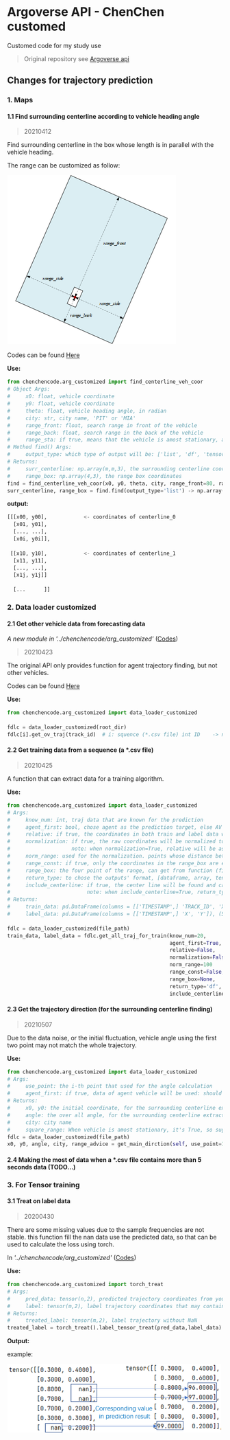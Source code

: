 # Argoverse API - ChenChen customed

Customed code for my study use
> Original repository see [Argoverse api](https://github.com/argoai/argoverse-api)

## Changes for trajectory prediction

### 1. Maps

#### 1.1 Find surrounding centerline according to vehicle heading angle

> 20210412

Find surrounding centerline in the box whose length is in parallel with the vehicle heading.

The range can be customized as follow:

![](images/find_centerline.png)

Codes can be found [Here](chenchencode/arg_customized.py)

**Use:**

``` python
from chenchencode.arg_customized import find_centerline_veh_coor
# Object Args:
#     x0: float, vehicle coordinate
#     y0: float, vehicle coordinate
#     theta: float, vehicle heading angle, in radian
#     city: str, city name, 'PIT' or 'MIA'
#     range_front: float, search range in front of the vehicle
#     range_back: float, search range in the back of the vehicle
#     range_sta: if true, means that the vehicle is amost stationary, all the range value will be set to 20
# Method find() Args:
#     output_type: which type of output will be: ['list', 'df', 'tensor']
# Returns:
#     surr_centerline: np.array(m,m,3), the surrounding centerline coordinates
#     range_box: np.array(4,3), the range box coordinates
find = find_centerline_veh_coor(x0, y0, theta, city, range_front=80, range_back=20, range_side=30, range_sta=False)
surr_centerline, range_box = find.find(output_type='list') -> np.array(n,m,3), np.array(4,2)
```

**output:**

``` python
[[[x00, y00],            <- coordinates of centerline_0
  [x01, y01],
  [..., ...],
  [x0i, y0i]],
  
 [[x10, y10],            <- coordinates of centerline_1
  [x11, y11],
  [..., ...],
  [x1j, y1j]]
  
  [...      ]]
```

### 2. Data loader customized

#### 2.1 Get other vehicle data from forecasting data

*A new module in '../chenchencode/arg_customized'* ([Codes](chenchencode/arg_customized.py))

> 20210423

The original API only provides function for agent trajectory finding, but not other vehicles.

Codes can be found [Here](chenchencode/arg_customized.py)

**Use:**

``` python
from chenchencode.arg_customized import data_loader_customized

fdlc = data_loader_customized(root_dir)
fdlc[i].get_ov_traj(track_id)  # i: squence (*.csv file) int ID    -> np.array(n,2)
```

#### 2.2 Get training data from a sequence (a *.csv file)

> 20210425

A function that can extract data for a training algorithm.

**Use:**

``` python
from chenchencode.arg_customized import data_loader_customized
# Args:
#     know_num: int, traj data that are known for the prediction
#     agent_first: bool, chose agent as the prediction target, else AV
#     relative: if true, the coordinates in both train and label data will be mapped to relative values with the start point of agent/AV
#     normalization: if true, the raw coordinates will be normalized to nearly [0,1] using the norm_range
#                    note: when normalization=True, relative will be assign to be True.
#     norm_range: used for the normalization. points whose distance between the first point of agent/AV is equal to norm_range, then it will map to 1  
#     range_const: if true, only the coordinates in the range_box are extracted
#     range_box: the four point of the range, can get from function (find_centerline_veh_coor)
#     return_type: to chose the outputs' format, [dataframe, array, tensor]
#     include_centerline: if true, the center line will be found and cat with trajectory data.
#                         note: when include_centerline=True, return_type will be assign to be tensor.              
# Returns:
#     train_data: pd.DataFrame(columns = [['TIMESTAMP',] 'TRACK_ID', 'X', 'Y']), n*2
#     label_data: pd.DataFrame(columns = [['TIMESTAMP',] 'X', 'Y']), (50-know_num)*2 ,order is in scending time

fdlc = data_loader_customized(file_path)
train_data, label_data = fdlc.get_all_traj_for_train(know_num=20, 
                                                     agent_first=True,
                                                     relative=False, 
                                                     normalization=False, 
                                                     norm_range=100
                                                     range_const=False,
                                                     range_box=None,
                                                     return_type='df',
                                                     include_centerline=False)
```

#### 2.3 Get the trajectory direction (for the surrounding centerline finding)

> 20210507

Due to the data noise, or the initial fluctuation, vehicle angle using the first two point may not match the whole
trajectory.

**Use:**

``` python
from chenchencode.arg_customized import data_loader_customized
# Args:
#     use_point: the i-th point that used for the angle calculation
#     agent_first: if true, data of agent vehicle will be used: should be the same as that in get_all_traj_for_train
# Returns:
#     x0, y0: the initial coordinate, for the surrounding centerline extraction
#     angle: the over all angle, for the surrounding centerline extraction
#     city: city name
#     square_range: When vehicle is amost stationary, it's True, so suggest range_sta=True in finding surrounding centerline
fdlc = data_loader_customized(file_path)
x0, y0, angle, city, range_advice = get_main_dirction(self, use_point=10, agent_first=True) ->angle (rad in [-pi, pi])
```

#### 2.4 Making the most of data when a *.csv file contains more than 5 seconds data (TODO...)

### 3. For Tensor training

#### 3.1 Treat on label data

> 20200430

There are some missing values due to the sample frequencies are not stable. this function fill the nan data use the
predicted data, so that can be used to calculate the loss using torch.

In *'../chenchencode/arg_customized'* ([Codes](chenchencode/arg_customized.py))

**Use:**

``` python
from chenchencode.arg_customized import torch_treat
# Args:
#     pred_data: tensor(n,2), predicted trajectory coordinates from your algorithm
#     label: tensor(m,2), label trajectory coordinates that may contains NaN
# Returns:
#     treated_label: tensor(m,2), label trajectory without NaN
treated_label = torch_treat().label_tensor_treat(pred_data,label_data) -> label data (tensor)
```

**Output:**

example:

<img src="images/tensor_treat.png" width="500">
